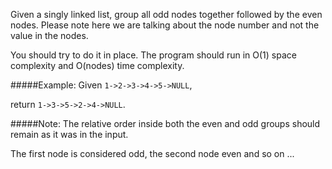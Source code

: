 Given a singly linked list, group all odd nodes together followed by the even nodes. Please note here we are talking about the node number and not the value in the nodes.

You should try to do it in place. The program should run in O(1) space complexity and O(nodes) time complexity.

#####Example:
Given `1->2->3->4->5->NULL`,

return `1->3->5->2->4->NULL`.

#####Note:
The relative order inside both the even and odd groups should remain as it was in the input.
 
The first node is considered odd, the second node even and so on ...